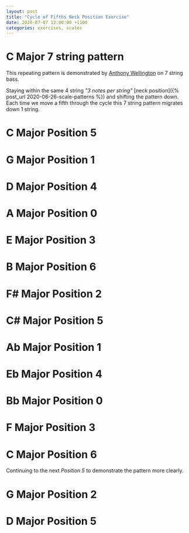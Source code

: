 ```yaml
---
layout: post
title: "Cycle of Fifths Neck Position Exercise"
date: 2020-07-07 12:00:00 +1100
categories: exercises, scales
---
```


<link rel="stylesheet" href="/assets/css/fretboard.css">

<script
  src="https://code.jquery.com/jquery-1.11.2.min.js"
  integrity="sha256-Ls0pXSlb7AYs7evhd+VLnWsZ/AqEHcXBeMZUycz/CcA="
  crossorigin="anonymous"></script>

<script type="application/javascript" src="/assets/js/fretboard.js"></script>

<script type="application/javascript">
  var bass4 = [{
    letter: "G",
    octave: 3
  }, {
    letter: "D",
    octave: 3
  }, {
    letter: "A",
    octave: 2
  }, {
    letter: "E",
    octave: 2
  }];

  var bass7 = [{
    letter: "F",
    octave: 3
  }, {
    letter: "C",
    octave: 3
  }, {
    letter: "G",
    octave: 3
  }, {
    letter: "D",
    octave: 3
  }, {
    letter: "A",
    octave: 2
  }, {
    letter: "E",
    octave: 2
  }, {
    letter: "B",
    octave: 2
  }];;

  var opts = {
    tuning: bass4,
    numFrets: 18,
    isChordMode: false,
    noteClickingDisabled: true,
    noteMode: "letter"
  };

  var opts7 = {
    tuning: bass7,
    numFrets: 18,
    isChordMode: false,
    noteClickingDisabled: true,
    noteMode: "letter"
  };
</script>

# C Major 7 string pattern

This repeating pattern is demonstrated by [Anthony Wellington](https://www.youtube.com/watch?v=L74DpDgMTzw&t=10m25s) on 7 string bass.

<!--
```
F----12-11-9----
C----12-11-9----
G----12-10-9----
D----12-10-9----
A----12-10-8----
E----12-10-8----
B----12-10-8----
```
-->

<div id="cmajor7string"></div>

<script type="application/javascript">
(function($) {

  $("#cmajor7string").fretboard(opts7);
  var api = $("#cmajor7string").data('api');

  var cmajor7stringNotes = [{
    string: {
      letter: "F",
      octave: 3
    },
    notes: [{
      fret: 12,
      cssClass: "grey"
    },
    {
      fret: 11,
      cssClass: "grey"
    },
    {
      fret: 9,
      cssClass: "grey"
    }],
  },
  {
    string: {
      letter: "C",
      octave: 3
    },
    notes: [{
      fret: 12,
      cssClass: "grey"
    },
    {
      fret: 11,
      cssClass: "grey"
    },
    {
      fret: 9,
      cssClass: "grey"
    }],
  },
  {
    string: {
      letter: "G",
      octave: 3
    },
    notes: [{
      fret: 12,
      cssClass: "grey"
    },
    {
      fret: 10,
      cssClass: "grey"
    },
    {
      fret: 9,
      cssClass: "grey"
    }],
  },
  {
    string: {
      letter: "D",
      octave: 3
    },
    notes: [{
      fret: 12,
      cssClass: "grey"
    },
    {
      fret: 10,
      cssClass: "grey"
    },
    {
      fret: 9,
      cssClass: "grey"
    }],
  },
  {
    string: {
      letter: "A",
      octave: 2
    },
    notes: [{
      fret: 12,
      cssClass: "grey"
    },
    {
      fret: 10,
      cssClass: "grey"
    },
    {
      fret: 8,
      cssClass: "grey"
    }],
  },
  {
    string: {
      letter: "E",
      octave: 2
    },
    notes: [{
      fret: 12,
      cssClass: "grey"
    },
    {
      fret: 10,
      cssClass: "grey"
    },
    {
      fret: 8,
      cssClass: "grey"
    }],
  },
  {
    string: {
      letter: "B",
      octave: 2
    },
    notes: [{
      fret: 12,
      cssClass: "grey"
    },
    {
      fret: 10,
      cssClass: "grey"
    },
    {
      fret: 8,
      cssClass: "grey"
    }],
  }];

  api.setClickedNotes(cmajor7stringNotes);
})(jQuery);
</script>


Staying within the same 4 string *"3 notes per string"* [neck position]({% post_url 2020-06-26-scale-patterns %}) and shifting the pattern down. Each time we move a fifth through the cycle this 7 string pattern migrates down 1 string.

# C Major Position 5

<!--
```
G-12-10-9--------------------------
D---------12-10-9------------------
A-----------------12-10-8----------
E-------------------------12-10-8--
```
-->

<div id="cmajorposition5"></div>

<script type="application/javascript">
(function($) {

  $("#cmajorposition5").fretboard(opts);
  var api = $("#cmajorposition5").data('api');

  var cmajorposition5Notes = [{
    string: {
      letter: "E",
      octave: 2
    },
    notes: [{
      fret: 8,
      cssClass: "blue"
    },
    {
      fret: 10,
      cssClass: "grey"
    },
    {
      fret: 12,
      cssClass: "grey"
    }],
  },
  {
    string: {
      letter: "A",
      octave: 2
    },
    notes: [{
      fret: 8,
      cssClass: "grey"
    },
    {
      fret: 10,
      cssClass: "grey"
    },
    {
      fret: 12,
      cssClass: "grey"
    }],
  },
  {
    string: {
      letter: "D",
      octave: 3
    },
    notes: [{
      fret: 9,
      cssClass: "grey"
    },
    {
      fret: 10,
      cssClass: "blue"
    },
    {
      fret: 12,
      cssClass: "grey"
    }],
  },
  {
    string: {
      letter: "G",
      octave: 3
    },
    notes: [{
      fret: 9,
      cssClass: "grey"
    },
    {
      fret: 10,
      cssClass: "grey"
    },
    {
      fret: 12,
      cssClass: "grey"
    }],
  }];

  api.setClickedNotes(cmajorposition5Notes);
})(jQuery);
</script>

# G Major Position 1

<!--
```
G-12-11-9--------------------------
D---------12-10-9------------------
A-----------------12-10-9----------
E-------------------------12-10-8--
```
-->

<div id="gmajorposition0"></div>

<script type="application/javascript">
(function($) {

  $("#gmajorposition0").fretboard(opts);
  var api = $("#gmajorposition0").data('api');

  var gmajorposition0Notes = [{
    string: {
      letter: "E",
      octave: 2
    },
    notes: [{
      fret: 8,
      cssClass: "grey"
    },
    {
      fret: 10,
      cssClass: "grey"
    },
    {
      fret: 12,
      cssClass: "grey"
    }],
  },
  {
    string: {
      letter: "A",
      octave: 2
    },
    notes: [{
      fret: 9,
      cssClass: "grey"
    },
    {
      fret: 10,
      cssClass: "blue"
    },
    {
      fret: 12,
      cssClass: "grey"
    }],
  },
  {
    string: {
      letter: "D",
      octave: 3
    },
    notes: [{
      fret: 9,
      cssClass: "grey"
    },
    {
      fret: 10,
      cssClass: "grey"
    },
    {
      fret: 12,
      cssClass: "grey"
    }],
  },
  {
    string: {
      letter: "G",
      octave: 3
    },
    notes: [{
      fret: 9,
      cssClass: "grey"
    },
    {
      fret: 11,
      cssClass: "grey"
    },
    {
      fret: 12,
      cssClass: "blue"
    }],
  }];

  api.setClickedNotes(gmajorposition0Notes);
})(jQuery);
</script>

# D Major Position 4

<!--
```
G-12-11-9--------------------------
D---------12-11-9------------------
A-----------------12-10-9----------
E-------------------------12-10-9--
```
-->

<div id="dmajorposition4"></div>

<script type="application/javascript">
(function($) {

  $("#dmajorposition4").fretboard(opts);
  var api = $("#dmajorposition4").data('api');

  var dmajorposition4Notes = [{
    string: {
      letter: "E",
      octave: 2
    },
    notes: [{
      fret: 9,
      cssClass: "grey"
    },
    {
      fret: 10,
      cssClass: "blue"
    },
    {
      fret: 12,
      cssClass: "grey"
    }],
  },
  {
    string: {
      letter: "A",
      octave: 2
    },
    notes: [{
      fret: 9,
      cssClass: "grey"
    },
    {
      fret: 10,
      cssClass: "grey"
    },
    {
      fret: 12,
      cssClass: "grey"
    }],
  },
  {
    string: {
      letter: "D",
      octave: 3
    },
    notes: [{
      fret: 9,
      cssClass: "grey"
    },
    {
      fret: 11,
      cssClass: "grey"
    },
    {
      fret: 12,
      cssClass: "blue"
    }],
  },
  {
    string: {
      letter: "G",
      octave: 3
    },
    notes: [{
      fret: 9,
      cssClass: "grey"
    },
    {
      fret: 11,
      cssClass: "grey"
    },
    {
      fret: 12,
      cssClass: "grey"
    }],
  }];

  api.setClickedNotes(dmajorposition4Notes);
})(jQuery);
</script>

# A Major Position 0

<!--
```
G-13-11-9--------------------------
D---------12-11-9------------------
A-----------------12-11-9----------
E-------------------------12-10-9--
```
-->

<div id="amajorposition0"></div>

<script type="application/javascript">
(function($) {

  $("#amajorposition0").fretboard(opts);
  var api = $("#amajorposition0").data('api');

  var amajorposition0Notes = [{
    string: {
      letter: "E",
      octave: 2
    },
    notes: [{
      fret: 9,
      cssClass: "grey"
    },
    {
      fret: 10,
      cssClass: "grey"
    },
    {
      fret: 12,
      cssClass: "grey"
    }],
  },
  {
    string: {
      letter: "A",
      octave: 2
    },
    notes: [{
      fret: 9,
      cssClass: "grey"
    },
    {
      fret: 11,
      cssClass: "grey"
    },
    {
      fret: 12,
      cssClass: "blue"
    }],
  },
  {
    string: {
      letter: "D",
      octave: 3
    },
    notes: [{
      fret: 9,
      cssClass: "grey"
    },
    {
      fret: 11,
      cssClass: "grey"
    },
    {
      fret: 12,
      cssClass: "grey"
    }],
  },
  {
    string: {
      letter: "G",
      octave: 3
    },
    notes: [{
      fret: 9,
      cssClass: "grey"
    },
    {
      fret: 11,
      cssClass: "grey"
    },
    {
      fret: 13,
      cssClass: "grey"
    }],
  }];

  api.setClickedNotes(amajorposition0Notes);
})(jQuery);
</script>

# E Major Position 3

<!--
```
G-13-11-9--------------------------
D---------13-11-9------------------
A-----------------12-11-9----------
E-------------------------12-11-9--
```
-->

<div id="emajorposition3"></div>

<script type="application/javascript">
(function($) {

  $("#emajorposition3").fretboard(opts);
  var api = $("#emajorposition3").data('api');

  var emajorposition3Notes = [{
    string: {
      letter: "E",
      octave: 2
    },
    notes: [{
      fret: 9,
      cssClass: "grey"
    },
    {
      fret: 11,
      cssClass: "grey"
    },
    {
      fret: 12,
      cssClass: "blue"
    }],
  },
  {
    string: {
      letter: "A",
      octave: 2
    },
    notes: [{
      fret: 9,
      cssClass: "grey"
    },
    {
      fret: 11,
      cssClass: "grey"
    },
    {
      fret: 12,
      cssClass: "grey"
    }],
  },
  {
    string: {
      letter: "D",
      octave: 3
    },
    notes: [{
      fret: 9,
      cssClass: "grey"
    },
    {
      fret: 11,
      cssClass: "grey"
    },
    {
      fret: 13,
      cssClass: "grey"
    }],
  },
  {
    string: {
      letter: "G",
      octave: 3
    },
    notes: [{
      fret: 9,
      cssClass: "blue"
    },
    {
      fret: 11,
      cssClass: "grey"
    },
    {
      fret: 13,
      cssClass: "grey"
    }],
  }];

  api.setClickedNotes(emajorposition3Notes);
})(jQuery);
</script>

# B Major Position 6

<!--
```
G-13-11-9--------------------------
D---------13-11-9------------------
A-----------------13-11-9----------
E-------------------------12-11-9--
```
-->

<div id="bmajorposition6"></div>

<script type="application/javascript">
(function($) {

  $("#bmajorposition6").fretboard(opts);
  var api = $("#bmajorposition6").data('api');

  var bmajorposition6Notes = [{
    string: {
      letter: "E",
      octave: 2
    },
    notes: [{
      fret: 9,
      cssClass: "grey"
    },
    {
      fret: 11,
      cssClass: "grey"
    },
    {
      fret: 12,
      cssClass: "grey"
    }],
  },
  {
    string: {
      letter: "A",
      octave: 2
    },
    notes: [{
      fret: 9,
      cssClass: "grey"
    },
    {
      fret: 11,
      cssClass: "grey"
    },
    {
      fret: 13,
      cssClass: "grey"
    }],
  },
  {
    string: {
      letter: "D",
      octave: 3
    },
    notes: [{
      fret: 9,
      cssClass: "blue"
    },
    {
      fret: 11,
      cssClass: "grey"
    },
    {
      fret: 13,
      cssClass: "grey"
    }],
  },
  {
    string: {
      letter: "G",
      octave: 3
    },
    notes: [{
      fret: 9,
      cssClass: "grey"
    },
    {
      fret: 11,
      cssClass: "grey"
    },
    {
      fret: 13,
      cssClass: "grey"
    }],
  }];

  api.setClickedNotes(bmajorposition6Notes);
})(jQuery);
</script>

# F# Major Position 2

<!--
```
G-13-11-10--------------------------
D----------13-11-9------------------
A------------------13-11-9----------
E--------------------------13-11-9--
```
-->

<div id="fsharpmajorposition2"></div>

<script type="application/javascript">
(function($) {

  $("#fsharpmajorposition2").fretboard(opts);
  var api = $("#fsharpmajorposition2").data('api');

  var fsharpmajorposition2Notes = [{
    string: {
      letter: "E",
      octave: 2
    },
    notes: [{
      fret: 9,
      cssClass: "grey"
    },
    {
      fret: 11,
      cssClass: "grey"
    },
    {
      fret: 13,
      cssClass: "grey"
    }],
  },
  {
    string: {
      letter: "A",
      octave: 2
    },
    notes: [{
      fret: 9,
      cssClass: "blue"
    },
    {
      fret: 11,
      cssClass: "grey"
    },
    {
      fret: 13,
      cssClass: "grey"
    }],
  },
  {
    string: {
      letter: "D",
      octave: 3
    },
    notes: [{
      fret: 9,
      cssClass: "grey"
    },
    {
      fret: 11,
      cssClass: "grey"
    },
    {
      fret: 13,
      cssClass: "grey"
    }],
  },
  {
    string: {
      letter: "G",
      octave: 3
    },
    notes: [{
      fret: 10,
      cssClass: "grey"
    },
    {
      fret: 11,
      cssClass: "blue"
    },
    {
      fret: 13,
      cssClass: "grey"
    }],
  }];

  api.setClickedNotes(fsharpmajorposition2Notes);
})(jQuery);
</script>

# C# Major Position 5

<!--
```
G-13-11-10---------------------------
D----------13-11-10------------------
A-------------------13-11-9----------
E---------------------------13-11-9--
```
-->

<div id="csharpposition5"></div>

<script type="application/javascript">
(function($) {

  $("#csharpposition5").fretboard(opts);
  var api = $("#csharpposition5").data('api');

  var csharpposition5Notes = [{
    string: {
      letter: "E",
      octave: 2
    },
    notes: [{
      fret: 9,
      cssClass: "blue"
    },
    {
      fret: 11,
      cssClass: "grey"
    },
    {
      fret: 13,
      cssClass: "grey"
    }],
  },
  {
    string: {
      letter: "A",
      octave: 2
    },
    notes: [{
      fret: 9,
      cssClass: "grey"
    },
    {
      fret: 11,
      cssClass: "grey"
    },
    {
      fret: 13,
      cssClass: "grey"
    }],
  },
  {
    string: {
      letter: "D",
      octave: 3
    },
    notes: [{
      fret: 10,
      cssClass: "grey"
    },
    {
      fret: 11,
      cssClass: "blue"
    },
    {
      fret: 13,
      cssClass: "grey"
    }],
  },
  {
    string: {
      letter: "G",
      octave: 3
    },
    notes: [{
      fret: 10,
      cssClass: "grey"
    },
    {
      fret: 11,
      cssClass: "grey"
    },
    {
      fret: 13,
      cssClass: "grey"
    }],
  }];

  api.setClickedNotes(csharpposition5Notes);
})(jQuery);
</script>

# Ab Major Position 1

<!--
```
G-13-12-10----------------------------
D----------13-11-10-------------------
A-------------------13-11-10----------
E----------------------------13-11-9--
```
-->

<div id="aflatmajorposition0"></div>

<script type="application/javascript">
(function($) {

  $("#aflatmajorposition0").fretboard(opts);
  var api = $("#aflatmajorposition0").data('api');

  var aflatmajorposition0Notes = [{
    string: {
      letter: "E",
      octave: 2
    },
    notes: [{
      fret: 9,
      cssClass: "grey"
    },
    {
      fret: 11,
      cssClass: "grey"
    },
    {
      fret: 13,
      cssClass: "grey"
    }],
  },
  {
    string: {
      letter: "A",
      octave: 2
    },
    notes: [{
      fret: 10,
      cssClass: "grey"
    },
    {
      fret: 11,
      cssClass: "blue"
    },
    {
      fret: 13,
      cssClass: "grey"
    }],
  },
  {
    string: {
      letter: "D",
      octave: 3
    },
    notes: [{
      fret: 10,
      cssClass: "grey"
    },
    {
      fret: 11,
      cssClass: "grey"
    },
    {
      fret: 13,
      cssClass: "grey"
    }],
  },
  {
    string: {
      letter: "G",
      octave: 3
    },
    notes: [{
      fret: 10,
      cssClass: "grey"
    },
    {
      fret: 12,
      cssClass: "grey"
    },
    {
      fret: 13,
      cssClass: "blue"
    }],
  }];

  api.setClickedNotes(aflatmajorposition0Notes);
})(jQuery);
</script>

# Eb Major Position 4

<!--
```
G-13-12-10-----------------------------
D----------13-12-10--------------------
A-------------------13-11-10-----------
E----------------------------13-11-10--
```
-->

<div id="eflatmajorposition4"></div>

<script type="application/javascript">
(function($) {

  $("#eflatmajorposition4").fretboard(opts);
  var api = $("#eflatmajorposition4").data('api');

  var eflatmajorposition4Notes = [{
    string: {
      letter: "E",
      octave: 2
    },
    notes: [{
      fret: 10,
      cssClass: "grey"
    },
    {
      fret: 11,
      cssClass: "blue"
    },
    {
      fret: 13,
      cssClass: "grey"
    }],
  },
  {
    string: {
      letter: "A",
      octave: 2
    },
    notes: [{
      fret: 10,
      cssClass: "grey"
    },
    {
      fret: 11,
      cssClass: "grey"
    },
    {
      fret: 13,
      cssClass: "grey"
    }],
  },
  {
    string: {
      letter: "D",
      octave: 3
    },
    notes: [{
      fret: 10,
      cssClass: "grey"
    },
    {
      fret: 12,
      cssClass: "grey"
    },
    {
      fret: 13,
      cssClass: "blue"
    }],
  },
  {
    string: {
      letter: "G",
      octave: 3
    },
    notes: [{
      fret: 10,
      cssClass: "grey"
    },
    {
      fret: 12,
      cssClass: "grey"
    },
    {
      fret: 13,
      cssClass: "grey"
    }],
  }];

  api.setClickedNotes(eflatmajorposition4Notes);
})(jQuery);
</script>

# Bb Major Position 0

<!--
```
G-14-12-10-----------------------------
D----------13-12-10--------------------
A-------------------13-12-10-----------
E----------------------------13-11-10--
```
-->

<div id="bflatmajorposition0"></div>

<script type="application/javascript">
(function($) {

  $("#bflatmajorposition0").fretboard(opts);
  var api = $("#bflatmajorposition0").data('api');

  var bflatmajorposition0Notes = [{
    string: {
      letter: "E",
      octave: 2
    },
    notes: [{
      fret: 10,
      cssClass: "grey"
    },
    {
      fret: 11,
      cssClass: "grey"
    },
    {
      fret: 13,
      cssClass: "grey"
    }],
  },
  {
    string: {
      letter: "A",
      octave: 2
    },
    notes: [{
      fret: 10,
      cssClass: "grey"
    },
    {
      fret: 12,
      cssClass: "grey"
    },
    {
      fret: 13,
      cssClass: "blue"
    }],
  },
  {
    string: {
      letter: "D",
      octave: 3
    },
    notes: [{
      fret: 10,
      cssClass: "grey"
    },
    {
      fret: 12,
      cssClass: "grey"
    },
    {
      fret: 13,
      cssClass: "grey"
    }],
  },
  {
    string: {
      letter: "G",
      octave: 3
    },
    notes: [{
      fret: 10,
      cssClass: "grey"
    },
    {
      fret: 12,
      cssClass: "grey"
    },
    {
      fret: 14,
      cssClass: "grey"
    }],
  }];

  api.setClickedNotes(bflatmajorposition0Notes);
})(jQuery);
</script>

# F Major Position 3

<!--
```
G-14-12-10-----------------------------
D----------14-12-10--------------------
A-------------------13-12-10-----------
E----------------------------13-12-10--
```
-->

<div id="fmajorposition3"></div>

<script type="application/javascript">
(function($) {

  $("#fmajorposition3").fretboard(opts);
  var api = $("#fmajorposition3").data('api');

  var fmajorposition3Notes = [{
    string: {
      letter: "E",
      octave: 2
    },
    notes: [{
      fret: 10,
      cssClass: "grey"
    },
    {
      fret: 12,
      cssClass: "grey"
    },
    {
      fret: 13,
      cssClass: "blue"
    }],
  },
  {
    string: {
      letter: "A",
      octave: 2
    },
    notes: [{
      fret: 10,
      cssClass: "grey"
    },
    {
      fret: 12,
      cssClass: "grey"
    },
    {
      fret: 13,
      cssClass: "grey"
    }],
  },
  {
    string: {
      letter: "D",
      octave: 3
    },
    notes: [{
      fret: 10,
      cssClass: "grey"
    },
    {
      fret: 12,
      cssClass: "grey"
    },
    {
      fret: 14,
      cssClass: "grey"
    }],
  },
  {
    string: {
      letter: "G",
      octave: 3
    },
    notes: [{
      fret: 10,
      cssClass: "blue"
    },
    {
      fret: 12,
      cssClass: "grey"
    },
    {
      fret: 14,
      cssClass: "grey"
    }],
  }];

  api.setClickedNotes(fmajorposition3Notes);
})(jQuery);
</script>

# C Major Position 6

Continuing to the next *Position 5* to demonstrate the pattern more clearly.

<!---
```
G-14-12-10-----------------------------
D----------14-12-10--------------------
A-------------------14-12-10-----------
E----------------------------13-12-10--
```
-->

<div id="cmajorposition6"></div>

<script type="application/javascript">
(function($) {

  $("#cmajorposition6").fretboard(opts);
  var api = $("#cmajorposition6").data('api');

  var cmajorposition6Notes = [{
    string: {
      letter: "E",
      octave: 2
    },
    notes: [{
      fret: 10,
      cssClass: "grey"
    },
    {
      fret: 12,
      cssClass: "grey"
    },
    {
      fret: 13,
      cssClass: "grey"
    }],
  },
  {
    string: {
      letter: "A",
      octave: 2
    },
    notes: [{
      fret: 10,
      cssClass: "grey"
    },
    {
      fret: 12,
      cssClass: "grey"
    },
    {
      fret: 14,
      cssClass: "grey"
    }],
  },
  {
    string: {
      letter: "D",
      octave: 3
    },
    notes: [{
      fret: 10,
      cssClass: "blue"
    },
    {
      fret: 12,
      cssClass: "grey"
    },
    {
      fret: 14,
      cssClass: "grey"
    }],
  },
  {
    string: {
      letter: "G",
      octave: 3
    },
    notes: [{
      fret: 10,
      cssClass: "grey"
    },
    {
      fret: 12,
      cssClass: "grey"
    },
    {
      fret: 14,
      cssClass: "grey"
    }],
  }];

  api.setClickedNotes(cmajorposition6Notes);
})(jQuery);
</script>

# G Major Position 2

<!--
```
G-14-12-11-----------------------------
D----------14-12-10--------------------
A-------------------14-12-10-----------
E----------------------------14-12-10--
```
-->

<div id="gmajorposition2"></div>

<script type="application/javascript">
(function($) {

  $("#gmajorposition2").fretboard(opts);
  var api = $("#gmajorposition2").data('api');

  var gmajorposition2Notes = [{
    string: {
      letter: "E",
      octave: 2
    },
    notes: [{
      fret: 10,
      cssClass: "blue"
    },
    {
      fret: 12,
      cssClass: "grey"
    },
    {
      fret: 14,
      cssClass: "grey"
    }],
  },
  {
    string: {
      letter: "A",
      octave: 2
    },
    notes: [{
      fret: 10,
      cssClass: "grey"
    },
    {
      fret: 12,
      cssClass: "grey"
    },
    {
      fret: 14,
      cssClass: "grey"
    }],
  },
  {
    string: {
      letter: "D",
      octave: 3
    },
    notes: [{
      fret: 10,
      cssClass: "grey"
    },
    {
      fret: 12,
      cssClass: "blue"
    },
    {
      fret: 14,
      cssClass: "grey"
    }],
  },
  {
    string: {
      letter: "G",
      octave: 3
    },
    notes: [{
      fret: 11,
      cssClass: "grey"
    },
    {
      fret: 12,
      cssClass: "grey"
    },
    {
      fret: 14,
      cssClass: "grey"
    }],
  }];

  api.setClickedNotes(gmajorposition2Notes);
})(jQuery);
</script>

# D Major Position 5

<!--
```
G-14-12-11-----------------------------
D----------14-12-11--------------------
A-------------------14-12-10-----------
E----------------------------14-12-10--
```
-->

<div id="dmajorposition5"></div>

<script type="application/javascript">
(function($) {

  $("#dmajorposition5").fretboard(opts);
  var api = $("#dmajorposition5").data('api');

  var dmajorposition5Notes = [{
    string: {
      letter: "E",
      octave: 2
    },
    notes: [{
      fret: 10,
      cssClass: "blue"
    },
    {
      fret: 12,
      cssClass: "grey"
    },
    {
      fret: 14,
      cssClass: "grey"
    }],
  },
  {
    string: {
      letter: "A",
      octave: 2
    },
    notes: [{
      fret: 10,
      cssClass: "grey"
    },
    {
      fret: 12,
      cssClass: "grey"
    },
    {
      fret: 14,
      cssClass: "grey"
    }],
  },
  {
    string: {
      letter: "D",
      octave: 3
    },
    notes: [{
      fret: 11,
      cssClass: "grey"
    },
    {
      fret: 12,
      cssClass: "blue"
    },
    {
      fret: 14,
      cssClass: "grey"
    }],
  },
  {
    string: {
      letter: "G",
      octave: 3
    },
    notes: [{
      fret: 11,
      cssClass: "grey"
    },
    {
      fret: 12,
      cssClass: "grey"
    },
    {
      fret: 14,
      cssClass: "grey"
    }],
  }];

  api.setClickedNotes(dmajorposition5Notes);
})(jQuery);
</script>
